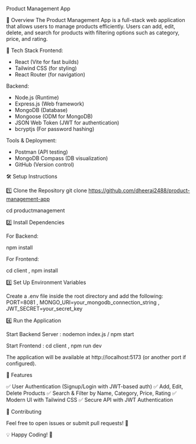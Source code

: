  Product Management App

📌 Overview The Product Management App is a full-stack web application that allows users to manage products efficiently. Users can add, edit, delete, and search for products with filtering options such as category, price, and rating.

🚀 Tech Stack
Frontend:
* React (Vite for fast builds)
* Tailwind CSS (for styling)
* React Router (for navigation)

Backend:
* Node.js (Runtime)
* Express.js (Web framework)
* MongoDB (Database)
* Mongoose (ODM for MongoDB)
* JSON Web Token (JWT for authentication)
* bcryptjs (For password hashing)
  
Tools & Deployment:
* Postman (API testing)
* MongoDB Compass (DB visualization)
* GitHub (Version control)

🛠️ Setup Instructions

1️⃣ Clone the Repository
git clone https://github.com/dheeraj2488/product-management-app

cd productmanagement

2️⃣ Install Dependencies

  For Backend:
  
  npm install
  
  For Frontend:
  
  cd client ,
  npm install
  
3️⃣ Set Up Environment Variables

Create a .env file inside the root directory and add the following:
PORT=8081 , 
MONGO_URI=your_mongodb_connection_string , 
JWT_SECRET=your_secret_key

4️⃣ Run the Application

Start Backend Server : 
nodemon index.js / npm start

Start Frontend : 
cd client , 
npm run dev

The application will be available at http://localhost:5173 (or another port if configured).

🔑 Features

✅ User Authentication (Signup/Login with JWT-based auth) ✅ Add, Edit, Delete Products ✅ Search & Filter by Name, Category, Price, Rating ✅ Modern UI with Tailwind CSS ✅ Secure API with JWT Authentication

🤝 Contributing

Feel free to open issues or submit pull requests! 🚀

💡 Happy Coding! 🎉
